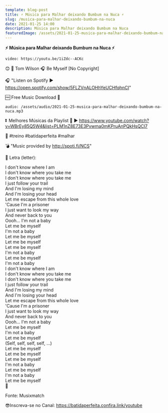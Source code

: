 ```yaml
---
template: blog-post
title: ⚡ Música para Malhar deixando Bumbum na Nuca ⚡
slug: /musica-para-malhar-deixando-bumbum-na-nuca
date: 2021-01-25 14:00
description: Música para Malhar deixando Bumbum na Nuca
featuredImage: /assets/2021-01-25-musica-para-malhar-deixando-bumbum-na-nuca.jpg
---
```

**⚡ Música para Malhar deixando Bumbum na Nuca ⚡**

<!-- #1: Embed through web URL -->
`video: https://youtu.be/1iZdc--ACKc`

😊 🎤 Tom Wilson 🎧 Be Myself [No Copyright]

🎧 "Listen on Spotify ▶ https://open.spotify.com/show/5FLZVnALOHhYeUCHfqhnCI" 

🆓 Free Music Download 🔽

`audio: /assets/audio/2021-01-25-musica-para-malhar-deixando-bumbum-na-nuca.mp3`

⏬ Melhores Músicas da Playlist 💙 
▶ https://www.youtube.com/watch?v=WBrEy85Q5W4&list=PLM1nZ8E73E3Pvwma0mKPruAnPQkHsQCl7
 
🎼 #treino #batidaperfeita #malhar

💣 "Music provided by http://spoti.fi/NCS" 

🎼 Letra (letter):

I don't know where I am<br />
I don't know where you take me<br />
I don't know where you take me<br />
I just follow your trail<br />
And I'm losing my mind<br />
And I'm losing your head<br />
Let me escape from this whole love<br />
'Cause I'm a prisoner<br />
I just want to look my way<br />
And never back to you<br />
Oooh... I'm not a baby<br />
Let me be myself<br />
I'm not a baby<br />
Let me be myself<br />
Let me be myself<br />
Let me be myself<br />
I'm not a baby<br />
Let me be myself<br />
I'm not a baby<br />
I don't know where I am<br />
I don't know where you take me<br />
I don't know where you take me<br />
I just follow your trail<br />
And I'm losing my mind<br />
And I'm losing your head<br />
Let me escape from this whole love<br />
'Cause I'm a prisoner<br />
I just want to look my way<br />
And never back to you<br />
Oooh... I'm not a baby<br />
Let me be myself<br />
I'm not a baby<br />
Let me be myself<br />
(Self, self, self, self, ...)<br />
Let me be myself<br />
Let me be myself<br />
Let me be myself<br />
I'm not a baby<br />
Let me be myself<br />
I'm not a baby<br />
Let me be myself<br />
🎼

Fonte: Musixmatch

😎Inscreva-se no Canal: https://batidaperfeita.confira.link/youtube